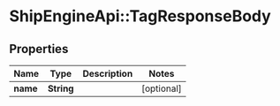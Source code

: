 # ShipEngineApi::TagResponseBody

## Properties
Name | Type | Description | Notes
------------ | ------------- | ------------- | -------------
**name** | **String** |  | [optional] 


